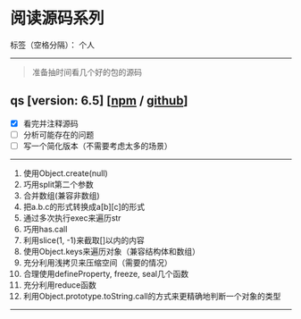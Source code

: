 # 阅读源码系列

标签（空格分隔）： 个人

---



> 准备抽时间看几个好的包的源码

## qs [version: 6.5] [[npm][1] / [github][2]]
 - [x] 看完并注释源码
 - [ ] 分析可能存在的问题
 - [ ] 写一个简化版本（不需要考虑太多的场景）
***
1. 使用Object.create(null)
2. 巧用split第二个参数
3. 合并数组(兼容非数组)
4. 把a.b.c的形式转换成a[b][c]的形式
5. 通过多次执行exec来遍历str
6. 巧用has.call
7. 利用slice(1, -1)来截取[]以内的内容
8. 使用Object.keys来遍历对象（兼容结构体和数组）
9. 充分利用浅拷贝来压缩空间（需要的情况）
10. 合理使用defineProperty, freeze, seal几个函数
11. 充分利用reduce函数
12. 利用Object.prototype.toString.call的方式来更精确地判断一个对象的类型
***



  [1]: https://www.npmjs.com/package/qs
  [2]: https://github.com/ljharb/qs.git